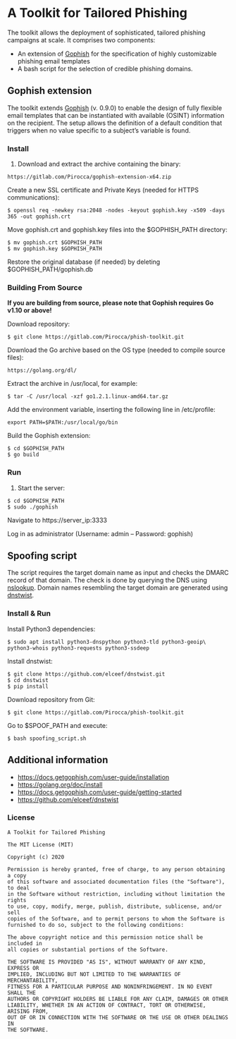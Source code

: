 A Toolkit for Tailored Phishing 
===============================

The toolkit allows the deployment of sophisticated, tailored phishing campaigns at scale. It comprises two components:

- An extension of [Gophish](https://github.com/gophish/gophish) for the specification of highly customizable phishing email templates
- A bash script for the selection of credible phishing domains.


Gophish extension
-----------------
The toolkit extends [Gophish](https://github.com/gophish/gophish) (v. 0.9.0) to enable the design of fully flexible email templates that can be instantiated with available (OSINT) information on the recipient. The setup allows the definition of a default condition that triggers when no value specific to a subject’s variable is found. 


### Install

1. Download and extract the archive containing the binary:
```
https://gitlab.com/Pirocca/gophish-extension-x64.zip
```
Create a new SSL certificate and Private Keys (needed for HTTPS communications):
```
$ openssl req -newkey rsa:2048 -nodes -keyout gophish.key -x509 -days 365 -out gophish.crt
```
Move gophish.crt and gophish.key files into the $GOPHISH_PATH directory:
```
$ mv gophish.crt $GOPHISH_PATH
$ mv gophish.key $GOPHISH_PATH
```
Restore the original database (if needed) by deleting $GOPHISH_PATH/gophish.db


### Building From Source
**If you are building from source, please note that Gophish requires Go v1.10 or above!**

Download repository:
```
$ git clone https://gitlab.com/Pirocca/phish-toolkit.git
```
Download the Go archive based on the OS type (needed to compile source files):
```
https://golang.org/dl/
```
Extract the archive in /usr/local, for example:
```
$ tar -C /usr/local -xzf go1.2.1.linux-amd64.tar.gz
```
Add the environment variable, inserting the following line in /etc/profile:
```
export PATH=$PATH:/usr/local/go/bin
```
Build the Gophish extension:
```
$ cd $GOPHISH_PATH
$ go build
```


### Run 
1. Start the server:
```
$ cd $GOPHISH_PATH
$ sudo ./gophish
```
Navigate to https://server_ip:3333

Log in as administrator (Username: admin – Password: gophish)


Spoofing script
---------------
The script requires the target domain name as input and checks the DMARC record of that domain. The check is done by querying the DNS using [nslookup](https://linux.die.net/man/1/nslookup). Domain names resembling the target domain are generated using [dnstwist](https://github.com/elceef/dnstwist).


### Install & Run

Install Python3 dependencies: 
```
$ sudo apt install python3-dnspython python3-tld python3-geoip\ python3-whois python3-requests python3-ssdeep
```
Install dnstwist:
```
$ git clone https://github.com/elceef/dnstwist.git
$ cd dnstwist
$ pip install
```
Download repository from Git:
```
$ git clone https://gitlab.com/Pirocca/phish-toolkit.git
```
Go to $SPOOF_PATH and execute:
```
$ bash spoofing_script.sh
```


Additional information
----------------------
- https://docs.getgophish.com/user-guide/installation
- https://golang.org/doc/install
- https://docs.getgophish.com/user-guide/getting-started
- https://github.com/elceef/dnstwist


### License
```
A Toolkit for Tailored Phishing 

The MIT License (MIT)

Copyright (c) 2020

Permission is hereby granted, free of charge, to any person obtaining a copy
of this software and associated documentation files (the "Software"), to deal
in the Software without restriction, including without limitation the rights
to use, copy, modify, merge, publish, distribute, sublicense, and/or sell
copies of the Software, and to permit persons to whom the Software is
furnished to do so, subject to the following conditions:

The above copyright notice and this permission notice shall be included in
all copies or substantial portions of the Software.

THE SOFTWARE IS PROVIDED "AS IS", WITHOUT WARRANTY OF ANY KIND, EXPRESS OR
IMPLIED, INCLUDING BUT NOT LIMITED TO THE WARRANTIES OF MERCHANTABILITY,
FITNESS FOR A PARTICULAR PURPOSE AND NONINFRINGEMENT. IN NO EVENT SHALL THE
AUTHORS OR COPYRIGHT HOLDERS BE LIABLE FOR ANY CLAIM, DAMAGES OR OTHER
LIABILITY, WHETHER IN AN ACTION OF CONTRACT, TORT OR OTHERWISE, ARISING FROM,
OUT OF OR IN CONNECTION WITH THE SOFTWARE OR THE USE OR OTHER DEALINGS IN
THE SOFTWARE.
```
